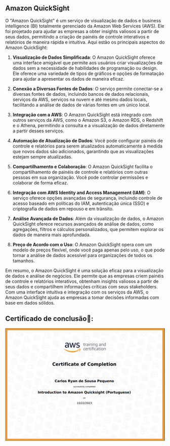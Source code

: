 
## Amazon QuickSight

O "Amazon QuickSight" é um serviço de visualização de dados e business intelligence (BI) totalmente gerenciado da Amazon Web Services (AWS). Ele foi projetado para ajudar as empresas a obter insights valiosos a partir de seus dados, permitindo a criação de painéis de controle interativos e relatórios de maneira rápida e intuitiva. Aqui estão os principais aspectos do Amazon QuickSight:

1. **Visualização de Dados Simplificada**: O Amazon QuickSight oferece uma interface amigável que permite aos usuários criar visualizações de dados sem a necessidade de habilidades de programação ou design. Ele oferece uma variedade de tipos de gráficos e opções de formatação para ajudar a apresentar os dados de maneira eficaz.

2. **Conexão a Diversas Fontes de Dados**: O serviço permite conectar-se a diversas fontes de dados, incluindo bancos de dados relacionais, serviços da AWS, serviços na nuvem e até mesmo dados locais, facilitando a análise de dados de várias fontes em um único local.

3. **Integração com a AWS**: O Amazon QuickSight está integrado com outros serviços da AWS, como o Amazon S3, o Amazon RDS, o Redshift e o Athena, permitindo a consulta e a visualização de dados diretamente a partir desses serviços.

4. **Automação de Atualização de Dados**: Você pode configurar painéis de controle e relatórios para serem atualizados automaticamente à medida que novos dados são adicionados, garantindo que as visualizações estejam sempre atualizadas.

5. **Compartilhamento e Colaboração**: O Amazon QuickSight facilita o compartilhamento de painéis de controle e relatórios com outras pessoas em sua organização. Você pode controlar permissões e colaborar de forma eficaz.

6. **Integração com AWS Identity and Access Management (IAM)**: O serviço oferece opções avançadas de segurança, incluindo controle de acesso baseado em políticas do IAM, autenticação única (SSO) e criptografia de dados em repouso e em trânsito.

7. **Análise Avançada de Dados**: Além da visualização de dados, o Amazon QuickSight oferece recursos avançados de análise de dados, como agregações, filtros e cálculos personalizados, que permitem explorar os dados de maneira mais aprofundada.

8. **Preço de Acordo com o Uso**: O Amazon QuickSight opera com um modelo de preços flexível, onde você paga apenas pelo uso, o que pode tornar a análise de dados acessível para organizações de todos os tamanhos.

Em resumo, o Amazon QuickSight é uma solução eficaz para a visualização de dados e análise de negócios. Ele permite que as empresas criem painéis de controle e relatórios interativos, obtenham insights valiosos a partir de seus dados e compartilhem informações críticas com seus stakeholders. Com uma interface intuitiva e integração com os serviços da AWS, o Amazon QuickSight ajuda as empresas a tomar decisões informadas com base em dados sólidos.

## Certificado de conclusão🥇:

<img src="https://github.com/CarlosRyan07/Programa-Bolsas-CompassUOL/blob/main/Sprint_6/7_Introduction_to_Amazon_Quicksight/Certificado/Certificado_Introduction_to_Amazon_Quicksight.png" width="600">